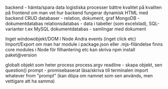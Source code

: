 backend - hämta/spara data logistiska processer
bättre kvalitet på kvaliten på frontend om man vet hur backend fungerar
dynamisk HTML med backend
CRUD
databaser - relation, dokument, graf
MongoDB - dokumentdatabas
relationsdatabas - data i tabeller (som excelxlad), SQL-varianter t.ex MySQL
dokumentdatabas - samlingar med dokument

Inget windowobjekt/DOM i Node
Andra events (inget click etc)
Import/Export om man har module i package.json eller .mjs-filändelse
finns core modules i Node för filhantering etc
kan skriva npm install paket@version

globalt objekt som heter process
process.argv
readline - skapa objekt, sen question()
prompt - promisebaserat läsa/skriva till terminalen
import whatever from "prompt" (kan döpa om namnet som sen används, men vettigare att ha samma)
